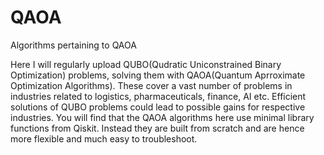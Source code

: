 # QAOA
Algorithms pertaining to QAOA

Here I will regularly upload QUBO(Qudratic Uniconstrained Binary Optimization) problems, solving them with QAOA(Quantum Aprroximate Optimization Algorithms).
These cover a vast number of problems in industries related to logistics, pharmaceuticals, finance, AI etc. Efficient solutions of QUBO problems
could lead to possible gains for respective industries.
You will find that the QAOA algorithms here use minimal library functions from Qiskit. Instead they are built from scratch and are hence more flexible and much easy to troubleshoot.
